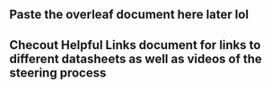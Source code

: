 ## Paste the overleaf document here later lol
## Checout Helpful Links document for links to different datasheets as well as videos of the steering process